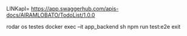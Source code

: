 
LINKapI= https://app.swaggerhub.com/apis-docs/AIRAMLOBATO/TodoList/1.0.0

rodar os testes
          docker exec –it app_backend sh
          npm run test:e2e
          exit